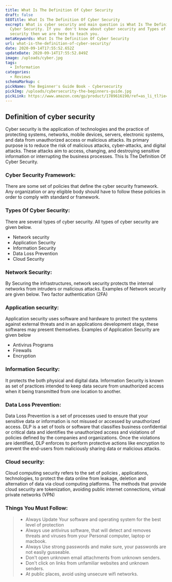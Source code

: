 ```yaml
---
title: What Is The Definition Of Cyber Security
draft: false
SEOTitle: What Is The Definition Of Cyber Security
excrept: What is cyber security and main question is What Is The Definition Of
  Cyber Security. If you  don't know about cyber security and Types of cyber
  security then we are here to teach you.
metaKeywords: What Is The Definition Of Cyber Security
url: what-is-the-definition-of-cyber-security/
date: 2020-09-14T17:55:52.652Z
updateDate: 2020-09-14T17:55:52.849Z
image: /uploads/cyber.jpg
tags:
  - Information
categories:
  - Reviews
schemaMarkup: c
pickName: The Beginner's Guide Book - Cybersecurity
pickImg: /uploads/cybersecurity-the-beginners-guide.jpg
pickLink: https://www.amazon.com/gp/product/1789616190/ref=as_li_tl?ie=UTF8&camp=1789&creative=9325&creativeASIN=1789616190&linkCode=as2&tag=technikaya-20&linkId=e4107f0fc110777c9d838444ab689124
---
```

## Definition of cyber security

Cyber security is the application of technologies and the practice of protecting systems, networks, mobile devices, servers, electronic systems, and data from unauthorized access or malicious attacks. Its primary purpose is to reduce the risk of malicious attacks, cyber-attacks, and digital attacks. These attacks aim to access, changing, and destroying sensitive information or interrupting the business processes. This Is The Definition Of Cyber Security.

### Cyber Security Framework:

There are some set of policies that define the cyber security framework. Any organization or any eligible body should have to follow these policies in order to comply with standard or framework.

### Types Of Cyber Security:

There are several types of cyber security. All types of cyber security are given below.

* Network security 
* Application Security 
* Information Security 
* Data Loss Prevention 
* Cloud Security

### Network Security:

By  Securing the infrastructures, network security protects the internal networks from intruders or malicious attacks. Examples of Network security are given below.
Two factor authentication (2FA)

### Application security:

Application security uses software and hardware to protect the systems against external threats and in an applications development stage, these softwares may present themselves. Examples of Application Security are given below

* Antivirus Programs 
* Firewalls 
* Encryption

### Information Security:

It protects the both physical and digital data. Information Security is known as set of practices intended to keep data secure from unauthorized access when it being transmitted from one location to another.

### Data Loss Prevention:

Data Loss Prevention is a set of processes used to ensure that your sensitive data or information is not misused or accessed by unauthorized access. DLP is a set of tools or software that classifies business confidential or critical data and identifies the unauthorized access and violations of policies defined by the companies and organizations. Once the violations are identified, DLP enforces to perform protective actions like encryption to prevent the end-users from maliciously sharing data or malicious attacks.

### Cloud security:

Cloud computing security refers to the set of policies , applications, technologies, to protect the data online from leakage, deletion and alternation of data via cloud computing platforms. The methods that provide cloud security are tokenization, avoiding public internet connections,  virtual private networks (VPN)

### Things You Must Follow:

> * Always Update Your software and operating system for the best level of protection
> * Always use antivirus software, that will detect and removes threats and viruses from your Personal computer, laptop or macbook.
> * Always Use strong passwords and make sure, your passwords are not easily   gusseable.
> * Don't open unknown email attachments from unknown senders.
> * Don't click on links from unfamiliar websites and unknown senders.
> * At public places, avoid using unsecure wifi networks.